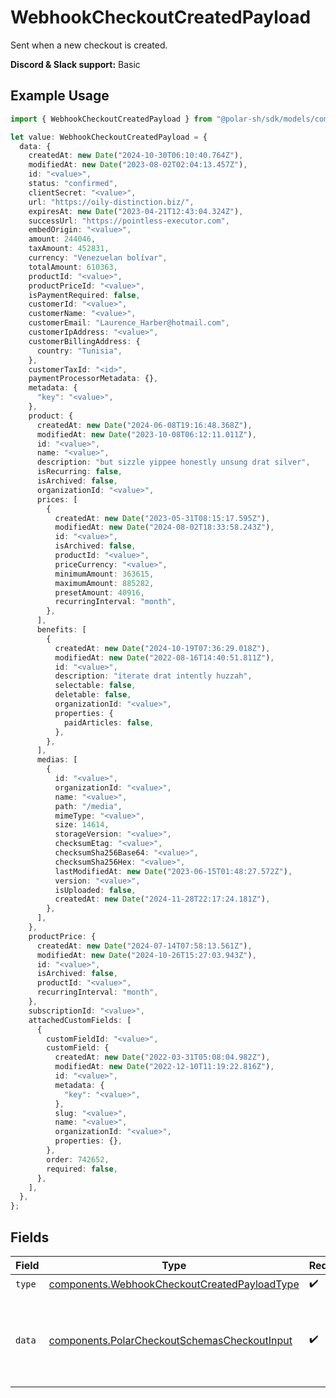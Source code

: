 # WebhookCheckoutCreatedPayload

Sent when a new checkout is created.

**Discord & Slack support:** Basic

## Example Usage

```typescript
import { WebhookCheckoutCreatedPayload } from "@polar-sh/sdk/models/components";

let value: WebhookCheckoutCreatedPayload = {
  data: {
    createdAt: new Date("2024-10-30T06:10:40.764Z"),
    modifiedAt: new Date("2023-08-02T02:04:13.457Z"),
    id: "<value>",
    status: "confirmed",
    clientSecret: "<value>",
    url: "https://oily-distinction.biz/",
    expiresAt: new Date("2023-04-21T12:43:04.324Z"),
    successUrl: "https://pointless-executor.com",
    embedOrigin: "<value>",
    amount: 244046,
    taxAmount: 452831,
    currency: "Venezuelan bolívar",
    totalAmount: 610363,
    productId: "<value>",
    productPriceId: "<value>",
    isPaymentRequired: false,
    customerId: "<value>",
    customerName: "<value>",
    customerEmail: "Laurence_Harber@hotmail.com",
    customerIpAddress: "<value>",
    customerBillingAddress: {
      country: "Tunisia",
    },
    customerTaxId: "<id>",
    paymentProcessorMetadata: {},
    metadata: {
      "key": "<value>",
    },
    product: {
      createdAt: new Date("2024-06-08T19:16:48.368Z"),
      modifiedAt: new Date("2023-10-08T06:12:11.011Z"),
      id: "<value>",
      name: "<value>",
      description: "but sizzle yippee honestly unsung drat silver",
      isRecurring: false,
      isArchived: false,
      organizationId: "<value>",
      prices: [
        {
          createdAt: new Date("2023-05-31T08:15:17.595Z"),
          modifiedAt: new Date("2024-08-02T18:33:58.243Z"),
          id: "<value>",
          isArchived: false,
          productId: "<value>",
          priceCurrency: "<value>",
          minimumAmount: 363615,
          maximumAmount: 885282,
          presetAmount: 40916,
          recurringInterval: "month",
        },
      ],
      benefits: [
        {
          createdAt: new Date("2024-10-19T07:36:29.018Z"),
          modifiedAt: new Date("2022-08-16T14:40:51.811Z"),
          id: "<value>",
          description: "iterate drat intently huzzah",
          selectable: false,
          deletable: false,
          organizationId: "<value>",
          properties: {
            paidArticles: false,
          },
        },
      ],
      medias: [
        {
          id: "<value>",
          organizationId: "<value>",
          name: "<value>",
          path: "/media",
          mimeType: "<value>",
          size: 14614,
          storageVersion: "<value>",
          checksumEtag: "<value>",
          checksumSha256Base64: "<value>",
          checksumSha256Hex: "<value>",
          lastModifiedAt: new Date("2023-06-15T01:48:27.572Z"),
          version: "<value>",
          isUploaded: false,
          createdAt: new Date("2024-11-28T22:17:24.181Z"),
        },
      ],
    },
    productPrice: {
      createdAt: new Date("2024-07-14T07:58:13.561Z"),
      modifiedAt: new Date("2024-10-26T15:27:03.943Z"),
      id: "<value>",
      isArchived: false,
      productId: "<value>",
      recurringInterval: "month",
    },
    subscriptionId: "<value>",
    attachedCustomFields: [
      {
        customFieldId: "<value>",
        customField: {
          createdAt: new Date("2022-03-31T05:08:04.982Z"),
          modifiedAt: new Date("2022-12-10T11:19:22.816Z"),
          id: "<value>",
          metadata: {
            "key": "<value>",
          },
          slug: "<value>",
          name: "<value>",
          organizationId: "<value>",
          properties: {},
        },
        order: 742652,
        required: false,
      },
    ],
  },
};
```

## Fields

| Field                                                                                                        | Type                                                                                                         | Required                                                                                                     | Description                                                                                                  |
| ------------------------------------------------------------------------------------------------------------ | ------------------------------------------------------------------------------------------------------------ | ------------------------------------------------------------------------------------------------------------ | ------------------------------------------------------------------------------------------------------------ |
| `type`                                                                                                       | [components.WebhookCheckoutCreatedPayloadType](../../models/components/webhookcheckoutcreatedpayloadtype.md) | :heavy_check_mark:                                                                                           | N/A                                                                                                          |
| `data`                                                                                                       | [components.PolarCheckoutSchemasCheckoutInput](../../models/components/polarcheckoutschemascheckoutinput.md) | :heavy_check_mark:                                                                                           | Checkout session data retrieved using an access token.                                                       |